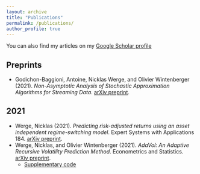 ```yaml
---
layout: archive
title: "Publications"
permalink: /publications/
author_profile: true
---
```


You can also find my articles on my [Google Scholar profile](https://scholar.google.com/citations?user=7ixNlWUAAAAJ&hl=en "Nicklas Werge") 

## Preprints
* Godichon-Baggioni, Antoine, Nicklas Werge, and Olivier Wintenberger (2021). *Non-Asymptotic Analysis of Stochastic Approximation Algorithms for Streaming Data*. [arXiv preprint](https://arxiv.org/abs/2109.07117).

## 2021
* Werge, Nicklas (2021). *Predicting risk-adjusted returns using an asset independent regime-switching model*. Expert Systems with Applications 184. [arXiv preprint](https://arxiv.org/abs/2107.05535). 
* Werge, Nicklas, and Olivier Wintenberger (2021). *AdaVol: An Adaptive Recursive Volatility Prediction Method*. Econometrics and Statistics. [arXiv preprint](https://arxiv.org/abs/2006.02077).
  * [Supplementary code](https://github.com/nicklaswerge/AdaVol)
